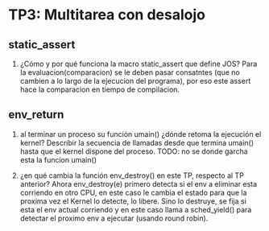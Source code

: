 TP3: Multitarea con desalojo
========================

static_assert
---------

1. ¿Cómo y por qué funciona la macro static_assert que define JOS?
Para la evaluacion(comparacion) se le deben pasar consatntes (que no cambien a lo largo de la ejecucion del programa), por eso este assert hace la comparacion en tiempo de compilacion.


env_return
---------

1. al terminar un proceso su función umain() ¿dónde retoma la ejecución el kernel? Describir la secuencia de llamadas desde que termina umain() hasta que el kernel dispone del proceso.
TODO: no se donde garcha esta la funcion umain()

2. ¿en qué cambia la función env_destroy() en este TP, respecto al TP anterior?
Ahora env_destroy(e) primero detecta si el env a eliminar esta corriendo en otro CPU, en este caso le cambia el estado para que la proxima vez el Kernel lo detecte, lo libere. Sino lo destruye, se fija si esta el env actual corriendo y en este caso llama a sched_yield() para detectar el proximo env a ejecutar (usando round robin).
